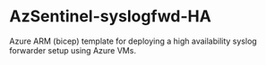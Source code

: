 # AzSentinel-syslogfwd-HA
Azure ARM (bicep) template for deploying a high availability syslog forwarder setup using Azure VMs.
